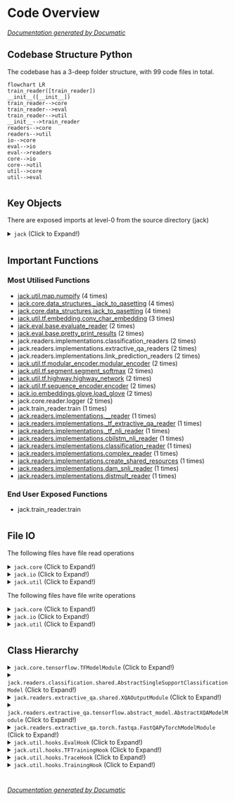 # Code Overview

[_Documentation generated by Documatic_](https://www.documatic.com)

<!---Documatic-section-Codebase Structure Python-start--->
## Codebase Structure Python

The codebase has a 3-deep folder structure,
                with 99 code files in total.

<!---Documatic-block-system_architecture-start--->
```mermaid
flowchart LR
train_reader([train_reader])
__init__([__init__])
train_reader-->core
train_reader-->eval
train_reader-->util
__init__-->train_reader
readers-->core
readers-->util
io-->core
eval-->io
eval-->readers
core-->io
core-->util
util-->core
util-->eval
```
<!---Documatic-block-system_architecture-end--->

# #
<!---Documatic-section-Codebase Structure Python-end--->

<!---Documatic-section-Key Objects-start--->
## Key Objects

There are exposed imports at level-0
from the source directory (jack)

<!---Documatic-block-jack-start--->
<details>
	<summary><code>jack</code> (Click to Expand!)</summary>

* `jack.train_reader.train`
</details>
<!---Documatic-block-jack-end--->

# #
<!---Documatic-section-Key Objects-end--->

<!---Documatic-section-Important Functions-start--->
## Important Functions

<!---Documatic-block-important_funcs-start--->
<!---Documatic-block-most_used_funcs-start--->
### Most Utilised Functions

* [jack.util.map.numpify](8-jack_util.md#jack.util.map.numpify) (4 times)
* [jack.core.data_structures._jack_to_qasetting](7-jack_core.md#jack.core.data_structures._jack_to_qasetting) (4 times)
* [jack.core.data_structures.jack_to_qasetting](7-jack_core.md#jack.core.data_structures.jack_to_qasetting) (4 times)
* [jack.util.tf.embedding.conv_char_embedding](8-jack_util.md#jack.util.tf.embedding.conv_char_embedding) (3 times)
* [jack.eval.base.evaluate_reader](6-jack_eval.md#jack.eval.base.evaluate_reader) (2 times)
* [jack.eval.base.pretty_print_results](6-jack_eval.md#jack.eval.base.pretty_print_results) (2 times)
* jack.readers.implementations.classification_readers (2 times)
* jack.readers.implementations.extractive_qa_readers (2 times)
* jack.readers.implementations.link_prediction_readers (2 times)
* [jack.util.tf.modular_encoder.modular_encoder](8-jack_util.md#jack.util.tf.modular_encoder.modular_encoder) (2 times)
* [jack.util.tf.segment.segment_softmax](8-jack_util.md#jack.util.tf.segment.segment_softmax) (2 times)
* [jack.util.tf.highway.highway_network](8-jack_util.md#jack.util.tf.highway.highway_network) (2 times)
* [jack.util.tf.sequence_encoder.encoder](8-jack_util.md#jack.util.tf.sequence_encoder.encoder) (2 times)
* [jack.io.embeddings.glove.load_glove](5-jack_io.md#jack.io.embeddings.glove.load_glove) (2 times)
* jack.core.reader.logger (2 times)
* jack.train_reader.train (1 times)
* [jack.readers.implementations.__reader](4-jack_readers.md#jack.readers.implementations.__reader) (1 times)
* [jack.readers.implementations._tf_extractive_qa_reader](4-jack_readers.md#jack.readers.implementations._tf_extractive_qa_reader) (1 times)
* [jack.readers.implementations._tf_nli_reader](4-jack_readers.md#jack.readers.implementations._tf_nli_reader) (1 times)
* [jack.readers.implementations.cbilstm_nli_reader](4-jack_readers.md#jack.readers.implementations.cbilstm_nli_reader) (1 times)
* [jack.readers.implementations.classification_reader](4-jack_readers.md#jack.readers.implementations.classification_reader) (1 times)
* [jack.readers.implementations.complex_reader](4-jack_readers.md#jack.readers.implementations.complex_reader) (1 times)
* [jack.readers.implementations.create_shared_resources](4-jack_readers.md#jack.readers.implementations.create_shared_resources) (1 times)
* [jack.readers.implementations.dam_snli_reader](4-jack_readers.md#jack.readers.implementations.dam_snli_reader) (1 times)
* [jack.readers.implementations.distmult_reader](4-jack_readers.md#jack.readers.implementations.distmult_reader) (1 times)
<!---Documatic-block-most_used_funcs-end--->

<!---Documatic-block-end_user_funcs-start--->
### End User Exposed Functions

* jack.train_reader.train
<!---Documatic-block-end_user_funcs-end--->
<!---Documatic-block-important_funcs-end--->

# #
<!---Documatic-section-Important Functions-end--->

<!---Documatic-section-File IO-start--->
## File IO

<!---Documatic-block-file_io-start--->
The following files have file read operations

<!---Documatic-block-jack.core-start--->
<details>
	<summary><code>jack.core</code> (Click to Expand!)</summary>

* jack.core.shared_resources
* jack.core.torch
</details>
<!---Documatic-block-jack.core-end--->

<!---Documatic-block-jack.io-start--->
<details>
	<summary><code>jack.io</code> (Click to Expand!)</summary>

* jack.io.CBT2jtr
* jack.io.FB15K2jtr
* jack.io.MCTest2jtr
* jack.io.NYT2jtr
* jack.io.SNLI2jtr
* jack.io.SNLI2jtr_concat
* jack.io.SQuAD2jtr
* jack.io.WN182jtr
* jack.io.bAbI2JTR
* jack.io.embeddings.embeddings
* jack.io.embeddings.memory_map
* jack.io.embeddings.word_to_vec
* jack.io.load
* jack.io.ls2jtr
* jack.io.merge_JTR_data_files
* jack.io.multiNLI2jtr
* jack.io.newsqa2jtr
* jack.io.newsqa2squad
* jack.io.rc-data2jtr
* jack.io.read_semeval2017Task10
* jack.io.scienceQA2jtr
* jack.io.sentihood2jtr
* jack.io.simpleQuestions2jtr
* jack.io.validate
</details>
<!---Documatic-block-jack.io-end--->

<!---Documatic-block-jack.util-start--->
<details>
	<summary><code>jack.util</code> (Click to Expand!)</summary>

* jack.util.vocab
</details>
<!---Documatic-block-jack.util-end--->

The following files have file write operations

<!---Documatic-block-jack.core-start--->
<details>
	<summary><code>jack.core</code> (Click to Expand!)</summary>

* jack.core.shared_resources
* jack.core.torch
</details>
<!---Documatic-block-jack.core-end--->

<!---Documatic-block-jack.io-start--->
<details>
	<summary><code>jack.io</code> (Click to Expand!)</summary>

* jack.io.CBT2jtr
* jack.io.FB15K2jtr
* jack.io.MCTest2jtr
* jack.io.NYT2jtr
* jack.io.SNLI2jtr: ./data/SNLI/snippet.jtr_v1.json, ./data/SNLI/snli_1.0/snli_1.0_debug_jtr_v1.json, ./tests/test_data/SNLI/1000_samples_dev_jtr_v1.json, ./tests/test_data/SNLI/2000_samples_test_jtr_v1.json, ./tests/test_data/SNLI/2000_samples_train_jtr_v1.json, ./tests/test_data/SNLI/overfit.json
* jack.io.SNLI2jtr_concat: ./jack/data/SNLI/snippet_jtrformat_v2.json, ./jack/data/SNLI/snli_1.0/snli_1.0_debug_jtr_v2.json
* jack.io.SQuAD2jtr
* jack.io.WN182jtr
* jack.io.bAbI2JTR
* jack.io.embeddings.embeddings
* jack.io.embeddings.memory_map
* jack.io.embeddings.word_to_vec: ./data/w2v_tokens.pickle
* jack.io.ls2jtr
* jack.io.merge_JTR_data_files
* jack.io.multiNLI2jtr: ../../data/MultiNLI/multinli_0.9_debug_jtr.json, ../../data/MultiNLI/snippet.jack.json, ../../tests/test_data/MultiNLI/1000_samples_dev_jtr.json, ../../tests/test_data/MultiNLI/2000_samples_train_jtr.json, ../../tests/test_data/MultiNLI/2000_samples_train_jtr.json, ../../tests/test_data/MultiNLI/overfit.json
* jack.io.newsqa2jtr
* jack.io.newsqa2squad
* jack.io.rc-data2jtr
* jack.io.scienceQA2jtr: ../data/scienceQA/scienceQA_clozeSummaryLocal_test.json
* jack.io.sentihood2jtr: ../../tests/test_data/sentihood/overfit.json
* jack.io.simpleQuestions2jtr
</details>
<!---Documatic-block-jack.io-end--->

<!---Documatic-block-jack.util-start--->
<details>
	<summary><code>jack.util</code> (Click to Expand!)</summary>

* jack.util.hooks
* jack.util.vocab
</details>
<!---Documatic-block-jack.util-end--->
<!---Documatic-block-file_io-end--->

# #
<!---Documatic-section-File IO-end--->

<!---Documatic-section-Class Hierarchy-start--->
## Class Hierarchy

<!---Documatic-block-jack.core.tensorflow.TFModelModule-start--->
<details>
	<summary><code>jack.core.tensorflow.TFModelModule</code> (Click to Expand!)</summary>

* jack.readers.classification.shared.AbstractSingleSupportClassificationModel
* jack.readers.extractive_qa.tensorflow.abstract_model.AbstractXQAModelModule
* [jack.readers.link_prediction.models.KnowledgeGraphEmbeddingModelModule](4-jack_readers.md#jack.readers.link_prediction.models.KnowledgeGraphEmbeddingModelModule)
</details>
<!---Documatic-block-jack.core.tensorflow.TFModelModule-end--->

<!---Documatic-block-jack.readers.classification.shared.AbstractSingleSupportClassificationModel-start--->
<details>
	<summary><code>jack.readers.classification.shared.AbstractSingleSupportClassificationModel</code> (Click to Expand!)</summary>

* jack.readers.natural_language_inference.conditional_bilstm.ConditionalBiLSTMClassificationModel
* jack.readers.natural_language_inference.decomposable_attention.DecomposableAttentionModel
* jack.readers.natural_language_inference.modular_nli_model.ModularNLIModel
</details>
<!---Documatic-block-jack.readers.classification.shared.AbstractSingleSupportClassificationModel-end--->

<!---Documatic-block-jack.readers.extractive_qa.shared.XQAOutputModule-start--->
<details>
	<summary><code>jack.readers.extractive_qa.shared.XQAOutputModule</code> (Click to Expand!)</summary>

* [jack.readers.classification.shared.SimpleClassificationOutputModule](4-jack_readers.md#jack.readers.classification.shared.SimpleClassificationOutputModule)
* [jack.readers.extractive_qa.shared.XQAOutputModule](4-jack_readers.md#jack.readers.extractive_qa.shared.XQAOutputModule)
* [jack.readers.link_prediction.models.KnowledgeGraphEmbeddingOutputModule](4-jack_readers.md#jack.readers.link_prediction.models.KnowledgeGraphEmbeddingOutputModule)
</details>
<!---Documatic-block-jack.readers.extractive_qa.shared.XQAOutputModule-end--->

<!---Documatic-block-jack.readers.extractive_qa.tensorflow.abstract_model.AbstractXQAModelModule-start--->
<details>
	<summary><code>jack.readers.extractive_qa.tensorflow.abstract_model.AbstractXQAModelModule</code> (Click to Expand!)</summary>

* jack.readers.extractive_qa.tensorflow.fastqa.FastQAModule
* jack.readers.extractive_qa.tensorflow.modular_qa_model.ModularQAModel
</details>
<!---Documatic-block-jack.readers.extractive_qa.tensorflow.abstract_model.AbstractXQAModelModule-end--->

<!---Documatic-block-jack.readers.extractive_qa.torch.fastqa.FastQAPyTorchModelModule-start--->
<details>
	<summary><code>jack.readers.extractive_qa.torch.fastqa.FastQAPyTorchModelModule</code> (Click to Expand!)</summary>

* jack.core.tensorflow.TFModelModule
* jack.core.torch.PyTorchModelModule
* jack.readers.extractive_qa.torch.fastqa.FastQAPyTorchModelModule
</details>
<!---Documatic-block-jack.readers.extractive_qa.torch.fastqa.FastQAPyTorchModelModule-end--->

<!---Documatic-block-jack.util.hooks.EvalHook-start--->
<details>
	<summary><code>jack.util.hooks.EvalHook</code> (Click to Expand!)</summary>

* jack.util.hooks.ClassificationEvalHook
* jack.util.hooks.LogProbEvalHook
* jack.util.hooks.XQAEvalHook
</details>
<!---Documatic-block-jack.util.hooks.EvalHook-end--->

<!---Documatic-block-jack.util.hooks.TFTrainingHook-start--->
<details>
	<summary><code>jack.util.hooks.TFTrainingHook</code> (Click to Expand!)</summary>

* jack.util.hooks.TraceHook
</details>
<!---Documatic-block-jack.util.hooks.TFTrainingHook-end--->

<!---Documatic-block-jack.util.hooks.TraceHook-start--->
<details>
	<summary><code>jack.util.hooks.TraceHook</code> (Click to Expand!)</summary>

* jack.util.hooks.EvalHook
</details>
<!---Documatic-block-jack.util.hooks.TraceHook-end--->

<!---Documatic-block-jack.util.hooks.TrainingHook-start--->
<details>
	<summary><code>jack.util.hooks.TrainingHook</code> (Click to Expand!)</summary>

* jack.util.hooks.TFTrainingHook
</details>
<!---Documatic-block-jack.util.hooks.TrainingHook-end--->

# #
<!---Documatic-section-Class Hierarchy-end--->

[_Documentation generated by Documatic_](https://www.documatic.com)